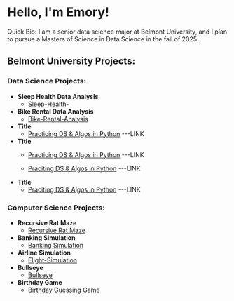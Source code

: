 # Hello, I'm Emory!

Quick Bio: I am a senior data science major at Belmont University, and I plan to pursue a Masters of Science in Data Science in the fall of 2025.

## Belmont University Projects:

### Data Science Projects:
- **Sleep Health Data Analysis**
  - [Sleep-Health-](https://github.com/Emorymoore927/Sleep-Health-) 
- **Bike Rental Data Analysis**
  - [Bike-Rental-Analysis](https://github.com/Emorymoore927/Bike-Rental-Analysis) 
- **Title**
  - [Practicing DS & Algos in Python](https://github.com/joshmadakor1/Algorithms-Practice) ---LINK
- **Title**
  - [Practicing DS & Algos in Python](https://github.com/joshmadakor1/Algorithms-Practice) ---LINK

  - [Praciting DS & Algos in Python](https://github.com/joshmadakor1/Algorithms-Practice) ---LINK
- <b>Title</b>
  - [Praciting DS & Algos in Python](https://github.com/joshmadakor1/Algorithms-Practice) ---LINK

### Computer Science Projects:
- **Recursive Rat Maze**
  - [Recursive Rat Maze](https://github.com/Emorymoore927/Recursive-Rat-Maze)
- **Banking Simulation**
  - [Banking Simulation](https://github.com/Emorymoore927/Banking-Simulation) 
- **Airline Simulation**
  - [Flight-Simulation](https://github.com/Emorymoore927/Flight-Simulation)
- **Bullseye**
  - [Bullseye](https://github.com/Emorymoore927/Bullseye)
- **Birthday Game**
  - [Birthday Guessing Game](https://github.com/Emorymoore927/Birthday-Guessing-Game) 

<!--
